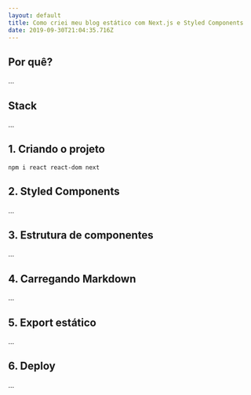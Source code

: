 ```yaml
---
layout: default
title: Como criei meu blog estático com Next.js e Styled Components
date: 2019-09-30T21:04:35.716Z
---
```

## Por quê?

...

## Stack

...

## 1. Criando o projeto

`npm i react react-dom next`

## 2. Styled Components

...

## 3. Estrutura de componentes

...

## 4. Carregando Markdown

...

## 5. Export estático

...

## 6. Deploy

...

